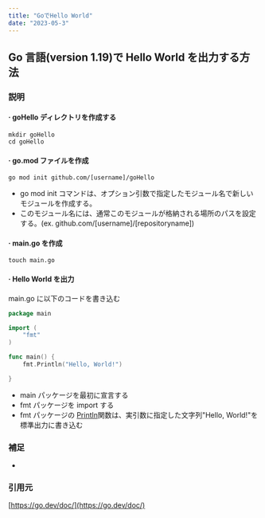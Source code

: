 ```yaml
---
title: "GoでHello World"
date: "2023-05-3"
---
```


## Go 言語(version 1.19)で Hello World を出力する方法

### 説明

#### · goHello ディレクトリを作成する

```
mkdir goHello
cd goHello
```

#### · go.mod ファイルを作成

```
go mod init github.com/[username]/goHello
```

-   go mod init コマンドは、オプション引数で指定したモジュール名で新しいモジュールを作成する。
-   このモジュール名には、通常このモジュールが格納される場所のパスを設定する。(ex. github.com/[username]/[repositoryname])

#### · main.go を作成

```
touch main.go
```

#### · Hello World を出力

main.go に以下のコードを書き込む

```go
package main

import (
	"fmt"
)

func main() {
	fmt.Println("Hello, World!")

}
```

-   main パッケージを最初に宣言する
-   fmt パッケージを import する
-   fmt パッケージの [Println](https://pkg.go.dev/fmt#Println)関数は、実引数に指定した文字列"Hello, World!"を標準出力に書き込む

### 補足

-

### 引用元

[https://go.dev/doc/](https://go.dev/doc/)
